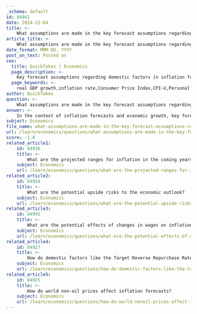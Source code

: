```yaml
---
_schema: default
id: 84941
date: 2024-12-04
title: >-
    What assumptions are made in the key forecast assumptions regarding domestic factors?
article_title: >-
    What assumptions are made in the key forecast assumptions regarding domestic factors?
date_format: MMM DD, YYYY
post_on_text: Posted on
seo:
  title: QuickTakes | Economics
  page_description: >-
    Key forecast assumptions regarding domestic factors in inflation forecasts and economic growth, focusing on GDP growth, inflation rates, federal spending impacts, labor market dynamics, investment trends, and potential output growth.
  page_keywords: >-
    real GDP growth,inflation rate,Consumer Price Index,CPI-U,Personal Consumption Expenditures,PCE,federal spending,discretionary funding,unemployment,consumer spending,labor market dynamics,investment trends,potential output growth
author: QuickTakes
question: >-
    What assumptions are made in the key forecast assumptions regarding domestic factors?
answer: >-
    In the context of inflation forecasts and economic growth, key forecast assumptions regarding domestic factors typically include several critical elements:\n\n1. **Real GDP Growth**: The Administration forecasts an average real GDP growth rate of 2.0 percent (fourth-quarter-over-fourth-quarter) from 2024 to 2034. This projection is slightly higher than other estimates, such as the 1.8 percent average from Blue Chip and the median Federal Open Market Committee (FOMC) participant, and the 1.9 percent average from the Congressional Budget Office (CBO) for the same period.\n\n2. **Inflation Rate Projections**: The long-term Consumer Price Index for All Urban Consumers (CPI-U) inflation rate is projected at 2.3 percent, which aligns with the CBO's long-term projection and is consistent with the FOMC's target for Personal Consumption Expenditures (PCE) inflation of 2.0 percent.\n\n3. **Impact of Federal Spending**: The projections incorporate assumptions about federal spending, particularly that caps on discretionary funding set by the Fiscal Responsibility Act will limit the growth of discretionary outlays and public debt. This slower growth in federal spending is expected to dampen overall economic growth, leading to decreased consumer spending, increased unemployment, lower inflation, and reduced interest rates.\n\n4. **Labor Market Dynamics**: The forecasts consider the strength of the labor market, which has shown stronger performance than previously projected. However, rising delinquency rates on credit cards and consumer loans indicate that some consumers may have exhausted their savings, potentially affecting future spending.\n\n5. **Investment Trends**: Real business fixed investment is projected to increase by only 1.2 percent from the fourth quarter of 2022 to the fourth quarter of 2023, reflecting cautious business sentiment amid economic uncertainties.\n\n6. **Potential Output Growth**: The economy's potential output is expected to grow more slowly over the 2028–2033 period compared to historical trends, primarily due to a long-term slowdown in labor force growth and productivity.\n\nThese assumptions are crucial for understanding the broader economic outlook and the potential risks associated with inflation and growth forecasts. They highlight the interconnectedness of federal policy, consumer behavior, and macroeconomic indicators in shaping the economic landscape.
subject: Economics
file_name: what-assumptions-are-made-in-the-key-forecast-assumptions-regarding-domestic-factors.md
url: /learn/economics/questions/what-assumptions-are-made-in-the-key-forecast-assumptions-regarding-domestic-factors
score: -1.0
related_article1:
    id: 84936
    title: >-
        What are the projected ranges for inflation in the coming years?
    subject: Economics
    url: /learn/economics/questions/what-are-the-projected-ranges-for-inflation-in-the-coming-years
related_article2:
    id: 84934
    title: >-
        What are the potential upside risks to the economic outlook?
    subject: Economics
    url: /learn/economics/questions/what-are-the-potential-upside-risks-to-the-economic-outlook
related_article3:
    id: 84945
    title: >-
        What are the potential effects of changes in wages on inflation?
    subject: Economics
    url: /learn/economics/questions/what-are-the-potential-effects-of-changes-in-wages-on-inflation
related_article4:
    id: 84927
    title: >-
        How do domestic factors like the Target Reverse Repurchase Rate and Reserve Requirement Ratio affect inflation?
    subject: Economics
    url: /learn/economics/questions/how-do-domestic-factors-like-the-target-reverse-repurchase-rate-and-reserve-requirement-ratio-affect-inflation
related_article5:
    id: 84925
    title: >-
        How do world non-oil prices affect inflation forecasts?
    subject: Economics
    url: /learn/economics/questions/how-do-world-nonoil-prices-affect-inflation-forecasts
---
```


&nbsp;